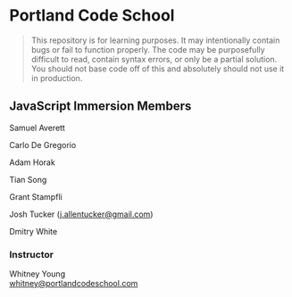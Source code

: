 # Portland Code School

> This repository is for learning purposes. It may intentionally contain bugs or
fail to function properly. The code may be purposefully difficult to read,
contain syntax errors, or only be a partial solution. You should not base code
off of this and absolutely should not use it in production.

## JavaScript Immersion Members

Samuel Averett

Carlo De Gregorio

Adam Horak

Tian Song

Grant Stampfli

Josh Tucker (j.allentucker@gmail.com)

Dmitry White

### Instructor

Whitney Young  
whitney@portlandcodeschool.com

